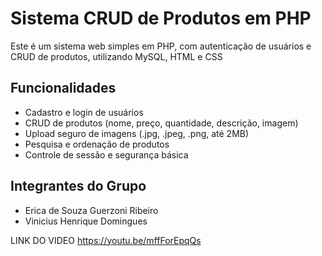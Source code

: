 # Sistema CRUD de Produtos em PHP

Este é um sistema web simples em PHP, com autenticação de usuários e CRUD de produtos, utilizando MySQL, HTML e CSS
## Funcionalidades
- Cadastro e login de usuários
- CRUD de produtos (nome, preço, quantidade, descrição, imagem)
- Upload seguro de imagens (.jpg, .jpeg, .png, até 2MB)
- Pesquisa e ordenação de produtos
- Controle de sessão e segurança básica

## Integrantes do Grupo
- Erica de Souza Guerzoni Ribeiro
- Vinicius Henrique Domingues

LINK DO VIDEO
https://youtu.be/mffForEpqQs